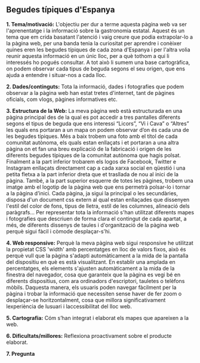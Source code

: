 ## Begudes típiques d'Espanya ## 

**1. Tema/motivació:**
L'objectiu per dur a terme aquesta pàgina web va ser l'aprenentatge i la informació sobre la gastronomia estatal. Aquest és un tema que em crida basatant l'atenció i vaig creure que podia extrapolar-lo a la pàgina web, per una banda tenia la curiositat per aprendre i conèixer quines eren les begudes típiques de cada zona d'Espanya i per l'altra volia reunir aquesta informació en un únic lloc, per a què tothom a qui li interessés ho pogués consultar. A tot això li sumem una base cartogràfica, on podem observar cada tipus de beguda segons el seu origen, que ens ajuda a entendre i situar-nos a cada lloc. 

**2. Dades/continguts:** 
Tota la informació, dades i fotografies que podem observar a la pàgina web han estat tretes d'internet, tant de pàgines oficials, com vlogs, pàgines informatives etc.

**3. Estructura de la Web:**
La meva pàgina web està estructurada en una pàgina principal des de la qual es pot accedir a tres pantalles diferents segons el tipus de beguda que ens interessi “Licors”, “Vi i Cava” o “Altres” les quals ens portaran a un mapa on podem observar d’on és cada una de les begudes típiques.
Més a baix trobem una foto amb el títol de cada comunitat autònoma, els quals estan enllaçats i et portaran a una altra pàgina on et fan una breu explicació de la fabricació i origen de les diferents begudes típiques de la comunitat autònoma que hagis polsat.
Finalment a la part inferior trobarem els logos de Facebook, Twitter e Instagram enllaçats directament cap a cada xarxa social en qüestió i una petita fletxa a la part inferior dreta que et trasllada de nou al inici de la pàgina.
També, a la part superior esquerre de totes les pàgines, trobem una imatge amb el logotip de la pàgina web que ens permetrà polsar-lo i tornar a la pàgina d’inici.
Cada pàgina, ja sigui la principal o les secundàries, disposa d'un document css extern al qual estan enllaçades que dissenyen l'estil del color de fons, tipus de lletra, estil de les columnes, alineació dels paràgrafs...
Per representar tota la informació s'han utilitzat diferents mapes i fotografies que descriuen de forma clara el contingut de cada apartat, a més, de diferents dissenys de taules i d'organització de la pàgina web perquè sigui fàcil i còmode desplaçar-s'hi.

**4. Web responsive:**
Perquè la meva pàgina web sigui responsive he utilitzat la propietat CSS 'width' amb percentatges en lloc de valors fixos, això és perquè vull que la pàgina s'adapti automàticament a la mida de la pantalla del dispositiu en què es està visualitzant.
En establir una amplada en percentatges, els elements s'ajusten automàticament a la mida de la finestra del navegador, cosa que garanteix que la pàgina es vegi bé en diferents dispositius, com ara ordinadors d'escriptori, tauletes o telèfons mòbils.
Daquesta manera, els usuaris poden navegar fàcilment per la pàgina i trobar la informació que necessiten sense haver de fer zoom o desplaçar-se horitzontalment, cosa que millora significativament lexperiència de lusuari i laccessibilitat del lloc web.

**5. Cartografia:**
Cóm s’han integrat i elaborat els mapes que apareixen a la web.

**6. Dificultats/millores:**
Reflexiona proactivament sobre el producte elaborat.

**7. Pregunta**
